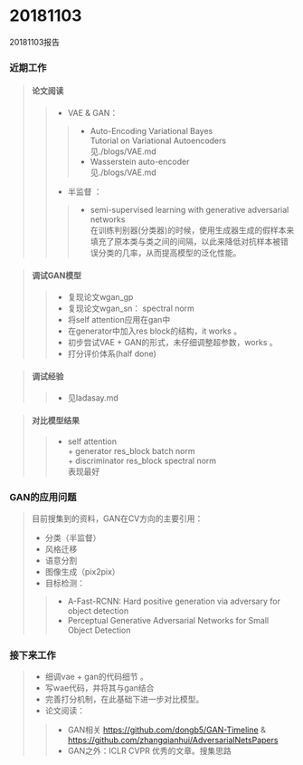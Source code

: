 # 20181103
20181103报告

### 近期工作

> #### 论文阅读
>> - VAE & GAN：
>>> - Auto-Encoding Variational Bayes
>>> <br>Tutorial on Variational Autoencoders
>>> <br>见./blogs/VAE.md
>>> - Wasserstein auto-encoder
>>> <br>见./blogs/VAE.md
>> - 半监督 ：
>>> - semi-supervised learning with generative adversarial networks<br>在训练判别器(分类器)的时候，使用生成器生成的假样本来填充了原本类与类之间的间隔，以此来降低对抗样本被错误分类的几率，从而提高模型的泛化性能。

> #### 调试GAN模型
>> - 复现论文wgan_gp
>> - 复现论文wgan_sn： spectral norm 
>> - 将self attention应用在gan中
>> - 在generator中加入res block的结构，it works 。 
>> - 初步尝试VAE + GAN的形式，未仔细调整超参数，works 。
>> - 打分评价体系(half done)

> #### 调试经验
>> - 见ladasay.md

> #### 对比模型结果
>> - self attention <br>+ generator res_block batch norm <br>+ discriminator res_block spectral norm <br> 表现最好

### GAN的应用问题
> 目前搜集到的资料，GAN在CV方向的主要引用：
> - 分类（半监督）
> - 风格迁移
> - 语意分割
> - 图像生成（pix2pix）
> - 目标检测：
>> + A-Fast-RCNN: Hard positive generation via adversary for object detection
>> + Perceptual Generative Adversarial Networks for Small Object Detection

### 接下来工作
> - 细调vae + gan的代码细节 。 
> - 写wae代码，并将其与gan结合
> - 完善打分机制，在此基础下进一步对比模型。
> - 论文阅读：
>> - GAN相关 https://github.com/dongb5/GAN-Timeline & https://github.com/zhangqianhui/AdversarialNetsPapers
>> - GAN之外：ICLR CVPR 优秀的文章。搜集思路